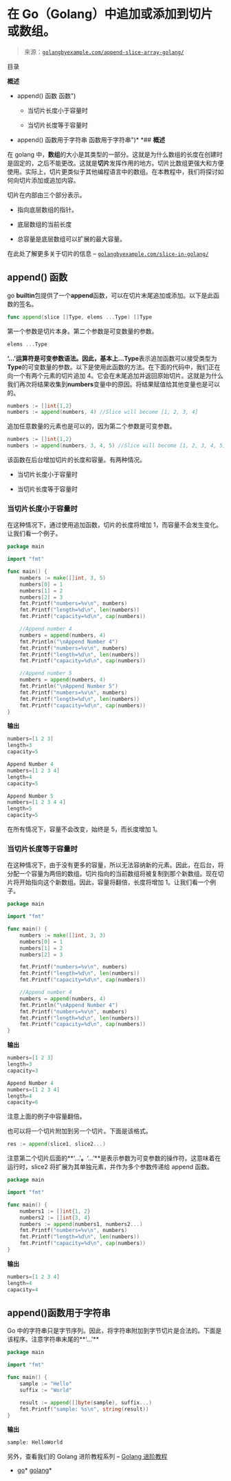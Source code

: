 <!--yml

分类：未分类

日期：2024-10-13 06:39:40

-->

# 在 Go（Golang）中追加或添加到切片或数组。

> 来源：[`golangbyexample.com/append-slice-array-golang/`](https://golangbyexample.com/append-slice-array-golang/)

目录

**概述**

+   append() 函数 函数")

    +   当切片长度小于容量时

    +   当切片长度等于容量时

+   append() 函数用于字符串 函数用于字符串")*  *## **概述**

在 golang 中，**数组**的大小是其类型的一部分。这就是为什么数组的长度在创建时是固定的，之后不能更改。这就是**切片**发挥作用的地方。切片比数组更强大和方便使用。实际上，切片更类似于其他编程语言中的数组。在本教程中，我们将探讨如何向切片添加或追加内容。

切片在内部由三个部分表示。

+   指向底层数组的指针。

+   底层数组的当前长度

+   总容量是底层数组可以扩展的最大容量。

在此处了解更多关于切片的信息 – [`golangbyexample.com/slice-in-golang/`](https://golangbyexample.com/slice-in-golang/)

## **append() 函数**

go **builtin**包提供了一个**append**函数，可以在切片末尾追加或添加。以下是此函数的签名。

```go
func append(slice []Type, elems ...Type) []Type
```

第一个参数是切片本身。第二个参数是可变数量的参数。

```go
elems ...Type
```

**‘…’**运算符是可变参数语法。因此，基本上**…Type**表示追加函数可以接受类型为**Type**的可变数量的参数。以下是使用此函数的方法。在下面的代码中，我们正在向一个有两个元素的切片追加 4。它会在末尾追加并返回原始切片。这就是为什么我们再次将结果收集到**numbers**变量中的原因。将结果赋值给其他变量也是可以的。

```go
numbers := []int{1,2}
numbers := append(numbers, 4) //Slice will become [1, 2, 3, 4]
```

追加任意数量的元素也是可以的，因为第二个参数是可变参数。

```go
numbers := []int{1,2}
numbers := append(numbers, 3, 4, 5) //Slice will become [1, 2, 3, 4, 5]
```

该函数在后台增加切片的长度和容量。有两种情况。

+   当切片长度小于容量时

+   当切片长度等于容量时

### **当切片长度小于容量时**

在这种情况下，通过使用追加函数，切片的长度将增加 1，而容量不会发生变化。让我们看一个例子。

```go
package main

import "fmt"

func main() {
    numbers := make([]int, 3, 5)
    numbers[0] = 1
    numbers[1] = 2
    numbers[2] = 3
    fmt.Printf("numbers=%v\n", numbers)
    fmt.Printf("length=%d\n", len(numbers))
    fmt.Printf("capacity=%d\n", cap(numbers))

    //Append number 4
    numbers = append(numbers, 4)
    fmt.Println("\nAppend Number 4")
    fmt.Printf("numbers=%v\n", numbers)
    fmt.Printf("length=%d\n", len(numbers))
    fmt.Printf("capacity=%d\n", cap(numbers))

    //Append number 5
    numbers = append(numbers, 4)
    fmt.Println("\nAppend Number 5")
    fmt.Printf("numbers=%v\n", numbers)
    fmt.Printf("length=%d\n", len(numbers))
    fmt.Printf("capacity=%d\n", cap(numbers))
}
```

**输出**

```go
numbers=[1 2 3]
length=3
capacity=5

Append Number 4
numbers=[1 2 3 4]
length=4
capacity=5

Append Number 5
numbers=[1 2 3 4 4]
length=5
capacity=5
```

在所有情况下，容量不会改变，始终是 5，而长度增加 1。

### **当切片长度等于容量时**

在这种情况下，由于没有更多的容量，所以无法容纳新的元素。因此，在后台，将分配一个容量为两倍的数组。切片指向的当前数组将被复制到那个新数组。现在切片将开始指向这个新数组。因此，容量将翻倍，长度将增加 1。让我们看一个例子。

```go
package main

import "fmt"

func main() {
    numbers := make([]int, 3, 3)
    numbers[0] = 1
    numbers[1] = 2
    numbers[2] = 3

    fmt.Printf("numbers=%v\n", numbers)
    fmt.Printf("length=%d\n", len(numbers))
    fmt.Printf("capacity=%d\n", cap(numbers))

    //Append number 4
    numbers = append(numbers, 4)
    fmt.Println("\nAppend Number 4")
    fmt.Printf("numbers=%v\n", numbers)
    fmt.Printf("length=%d\n", len(numbers))
    fmt.Printf("capacity=%d\n", cap(numbers))
}
```

**输出**

```go
numbers=[1 2 3]
length=3
capacity=3

Append Number 4
numbers=[1 2 3 4]
length=4
capacity=6
```

注意上面的例子中容量翻倍。

也可以将一个切片附加到另一个切片。下面是该格式。

```go
res := append(slice1, slice2...)
```

注意第二个切片后面的**‘…’**。**‘…’**是表示参数为可变参数的操作符。这意味着在运行时，slice2 将扩展为其单独元素，并作为多个参数传递给 append 函数。

```go
package main

import "fmt"

func main() {
    numbers1 := []int{1, 2}
    numbers2 := []int{3, 4}
    numbers := append(numbers1, numbers2...)
    fmt.Printf("numbers=%v\n", numbers)
    fmt.Printf("length=%d\n", len(numbers))
    fmt.Printf("capacity=%d\n", cap(numbers))
}
```

**输出**

```go
numbers=[1 2 3 4]
length=4
capacity=4
```

## **append()函数用于字符串**

Go 中的字符串只是字节序列。因此，将字符串附加到字节切片是合法的。下面是该程序。注意字符串末尾的**‘…’**

```go
package main

import "fmt"

func main() {
    sample := "Hello"
    suffix := "World"

    result := append([]byte(sample), suffix...)
    fmt.Printf("sample: %s\n", string(result))
}
```

**输出**

```go
sample: HelloWorld
```

另外，查看我们的 Golang 进阶教程系列 – [Golang 进阶教程](https://golangbyexample.com/golang-comprehensive-tutorial/)

+   [go](https://golangbyexample.com/tag/go/)*   [golang](https://golangbyexample.com/tag/golang/)*
